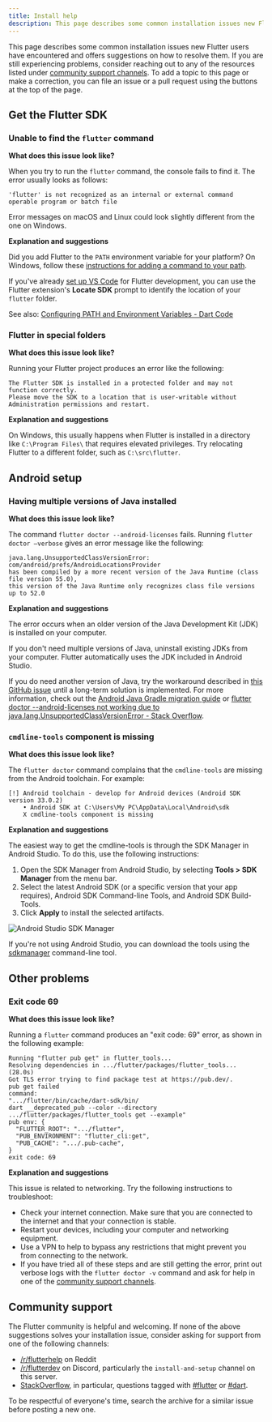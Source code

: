 ```yaml
---
title: Install help
description: This page describes some common installation issues new Flutter users have run into and offers suggestions to resolve them.
---
```


This page describes some common installation issues new Flutter users have 
encountered and offers suggestions on how to resolve them.
If you are still experiencing problems, consider reaching out to any of
the resources listed under [community support channels][].
To add a topic to this page or make a correction,
you can file an issue or a pull request using the buttons at the top of the page.

## Get the Flutter SDK


### Unable to find the `flutter` command

__What does this issue look like?__

When you try to run the `flutter` command, 
the console fails to find it. 
The error usually looks as follows:

```plaintext
'flutter' is not recognized as an internal or external command operable program or batch file
```

Error messages on macOS and Linux could look slightly different from 
the one on Windows. 

__Explanation and suggestions__

Did you add Flutter to the `PATH` environment variable for your platform?
On Windows, follow these [instructions for adding a command
to your path][windows path].

If you've already [set up VS Code][] for Flutter development,
you can use the Flutter extension's **Locate SDK** prompt
to identify the location of your `flutter` folder.

See also: [Configuring PATH and Environment Variables - Dart Code][config path]


### Flutter in special folders


__What does this issue look like?__

Running your Flutter project produces an error like the following:

```plaintext
The Flutter SDK is installed in a protected folder and may not function correctly.
Please move the SDK to a location that is user-writable without Administration permissions and restart.
```

__Explanation and suggestions__

On Windows, this usually happens when Flutter is installed
in a directory like
`C:\Program Files\` that requires elevated privileges.
Try relocating Flutter to a different folder,
such as `C:\src\flutter`.

## Android setup

### Having multiple versions of Java installed

__What does this issue look like?__ 

The command `flutter doctor --android-licenses` fails.
Running `flutter doctor –verbose` gives an error message
like the following:

```plaintext
java.lang.UnsupportedClassVersionError: com/android/prefs/AndroidLocationsProvider 
has been compiled by a more recent version of the Java Runtime (class file version 55.0), 
this version of the Java Runtime only recognizes class file versions up to 52.0
```

__Explanation and suggestions__

The error occurs when an older version of the
Java Development Kit (JDK)
is installed on your computer. 

If you don't need multiple versions of Java,
uninstall existing JDKs from your computer.
Flutter automatically uses the JDK included in Android Studio. 

If you do need another version of Java,
try the workaround described in
[this GitHub issue][java binary path]
until a long-term solution is implemented.
For more information,
check out the [Android Java Gradle migration guide][]
or [flutter doctor --android-licenses not working due to
    java.lang.UnsupportedClassVersionError - Stack Overflow][so java version].

### `cmdline-tools` component is missing

__What does this issue look like?__

The `flutter doctor` command complains that the
`cmdline-tools` are missing from the Android toolchain.
For example:

```plaintext noHighlight
[!] Android toolchain - develop for Android devices (Android SDK version 33.0.2) 
    • Android SDK at C:\Users\My PC\AppData\Local\Android\sdk 
    X cmdline-tools component is missing 
```

__Explanation and suggestions__

The easiest way to get the cmdline-tools is through the
SDK Manager in Android Studio.
To do this, use the following instructions:

1. Open the SDK Manager from Android Studio,
   by selecting **Tools > SDK Manager** from the menu bar.
2. Select the latest Android SDK
   (or a specific version that your app requires),
   Android SDK Command-line Tools, and Android SDK Build-Tools. 
3. Click **Apply** to install the selected artifacts.

![Android Studio SDK
Manager](/assets/images/docs/get-started/install_android_tools.png)

If you're not using Android Studio,
you can download the tools using the
[sdkmanager][] command-line tool.

## Other problems

### Exit code 69

__What does this issue look like?__

Running a `flutter` command produces an "exit code: 69" error,
as shown in the following example:

```plaintext
Running "flutter pub get" in flutter_tools...
Resolving dependencies in .../flutter/packages/flutter_tools... (28.0s)
Got TLS error trying to find package test at https://pub.dev/.
pub get failed
command:
".../flutter/bin/cache/dart-sdk/bin/
dart __deprecated_pub --color --directory
.../flutter/packages/flutter_tools get --example"
pub env: {
  "FLUTTER_ROOT": ".../flutter",
  "PUB_ENVIRONMENT": "flutter_cli:get",
  "PUB_CACHE": ".../.pub-cache",
}
exit code: 69
```

__Explanation and suggestions__

This issue is related to networking. 
Try the following instructions to troubleshoot: 

* Check your internet connection.
  Make sure that you are connected to the
  internet and that your connection is stable.
* Restart your devices, including your computer
  and networking equipment.
* Use a VPN to help to bypass any restrictions that
  might prevent you from connecting to the network.
* If you have tried all of these steps and are
  still getting the error, print out verbose logs
  with the `flutter doctor -v` command and ask for help in
  one of the [community support channels][].

## Community support

The Flutter community is helpful and welcoming.
If none of the above suggestions solves your installation issue,
consider asking for support from one of the following channels:

* [/r/flutterhelp](https://www.reddit.com/r/flutterhelp/) on Reddit
* [/r/flutterdev](https://discord.gg/rflutterdev) on Discord,
  particularly the `install-and-setup` channel on this server. 
* [StackOverflow][], 
  in particular, questions tagged with [#flutter][] or [#dart][].

To be respectful of everyone's time,
search the archive for a similar issue before posting a new one. 

[StackOverflow]: {{site.so}}
[#dart]: {{site.so}}questions/tagged/dart
[#flutter]: {{site.so}}questions/tagged/flutter
[Android Java Gradle migration guide]: /release/breaking-changes/android-java-gradle-migration-guide
[community support channels]: #community-support
[java binary path]: {{site.repo.flutter}}issues/106416#issuecomment-1522198064
[so java version]: {{site.so}}questions/75328050/
[set up VS Code]: /get-started/editor
[config path]: https://dartcode.org/docs/configuring-path-and-environment-variables/
[sdkmanager]: {{site.android-dev}}studio/command-line/sdkmanager
[windows path]: https://www.wikihow.com/Change-the-PATH-Environment-Variable-on-Windows
